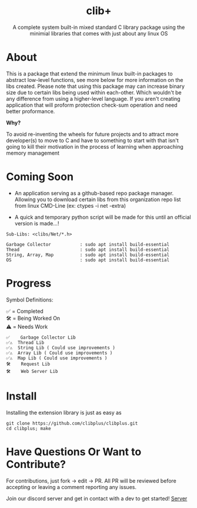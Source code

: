 <div align="center">
 <h1>clib+</h1>
 <p>A complete system built-in mixed standard C library package using the minimial libraries that comes with just about any linux OS</p>
</div>

# About

This is a package that extend the minimum linux built-in packages to abstract low-level functions, see more below for more information on the libs created.
Please note that using this package may can increase binary size due to certain libs being used within each-other. Which wouldn't be any difference from using a higher-level language. If you aren't creating application that will proform protection check-sum operation and need better proformance.

<b>Why?</b>

To avoid re-inventing the wheels for future projects and to attract more developer(s) to move to C and have to something to start with that isn't going to kill their motivation in the process of learning when approaching memory management

# Coming Soon

- An application serving as a github-based repo package manager. Allowing you to download certain libs from this organization repo list from linux CMD-Line (ex: ctypes -i net -extra)

- A quick and temporary python script will be made for this until an official version is made...!


``Sub-Libs: <clibs/Net/*.h>``
```
Garbage Collector           : sudo apt install build-essential
Thead                       : sudo apt install build-essential
String, Array, Map          : sudo apt install build-essential
OS                          : sudo apt install build-essential
```

# Progress

<p>Symbol Definitions:<p>

<p>✅ = Completed<br />🛠️ = Being Worked On<br />⚠️ = Needs Work</p>

```
✅    Garbage Collector Lib
✅⚠️  Thread Lib 
✅⚠️  String Lib ( Could use improvements )
✅⚠️  Array Lib ( Could use improvements )
✅⚠️  Map Lib ( Could use improvements )
🛠️    Request Lib
🛠️    Web Server Lib
```

# Install

Installing the extension library is just as easy as 

```
git clone https://github.com/clibplus/clibplus.git
cd clibplus; make
```

# Have Questions Or Want to Contribute?

For contributions, just fork -> edit -> PR. All PR will be reviewed before accepting or leaving a comment reporting any issues.

Join our discord server and get in contact with a dev to get started! [Server](https://discord.gg/nDB7QARjCU)